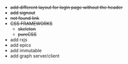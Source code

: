 
* ~~add different layout for login page without the header~~
* ~~add signout~~
* ~~not found link~~
* ~~CSS FRAMEWORKS~~
    * ~~skeleton~~
    * ~~pureCSS~~
* add rxjs
* add epics
* add immutable
* add graph server/client